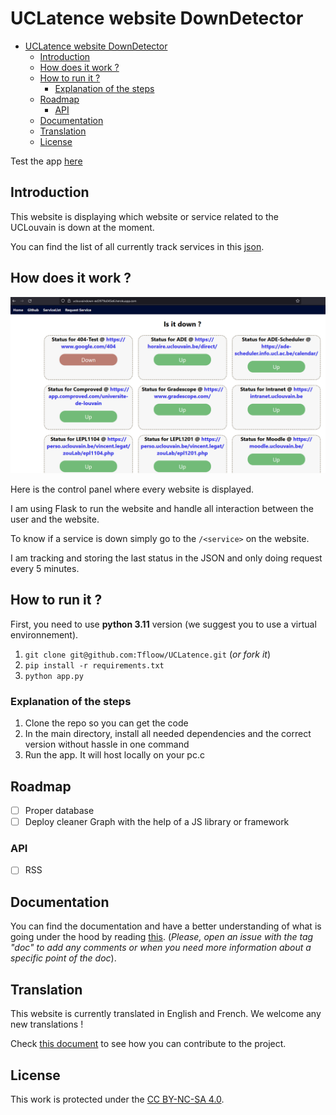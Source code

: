 # UCLatence website DownDetector

- [UCLatence website DownDetector](#uclatence-website-downdetector)
  - [Introduction](#introduction)
  - [How does it work ?](#how-does-it-work-)
  - [How to run it ?](#how-to-run-it-)
    - [Explanation of the steps](#explanation-of-the-steps)
  - [Roadmap](#roadmap)
    - [API](#api)
  - [Documentation](#documentation)
  - [Translation](#translation)
  - [License](#license)

Test the app [here](https://uclatence.onrender.com/)

## Introduction

This website is displaying which website or service related to the UCLouvain is down at the moment.

You can find the list of all currently track services in this [json](services.json).

## How does it work ?

![Homepage](doc/img/image.png)

Here is the control panel where every website is displayed.

I am using Flask to run the website and handle all interaction between the user and the website.

To know if a service is down simply go to the `/<service>` on the website.

I am tracking and storing the last status in the JSON and only doing request every 5 minutes.

## How to run it ?

First, you need to use **python 3.11** version (we suggest you to use a virtual environnement).

1. `git clone git@github.com:Tfloow/UCLatence.git` (*or fork it*)
2. `pip install -r requirements.txt`
3. `python app.py`

### Explanation of the steps

1. Clone the repo so you can get the code
2. In the main directory, install all needed dependencies and the correct version without hassle in one command
3. Run the app. It will host locally on your pc.c

## Roadmap

- [ ] Proper database
- [ ] Deploy cleaner Graph with the help of a JS library or framework
  
### API

- [ ] RSS

## Documentation

You can find the documentation and have a better understanding of what is going under the hood by reading [this](doc/doc.md). (*Please, open an issue with the tag "doc" to add any comments or when you need more information about a specific point of the doc*).

## Translation

This website is currently translated in English and French. We welcome any new translations !

Check [this document](/translations/contribue.md) to see how you can contribute to the project.

## License

This work is protected under the [CC BY-NC-SA 4.0](https://creativecommons.org/licenses/by-nc-sa/4.0/).